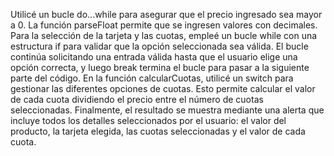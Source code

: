 Utilicé un bucle do...while para asegurar que el precio ingresado sea mayor a 0. La función parseFloat permite que se ingresen valores con decimales.
Para la selección de la tarjeta y las cuotas, empleé un bucle while con una estructura if para validar que la opción seleccionada sea válida. El bucle continúa solicitando una entrada válida hasta que el usuario elige una opción correcta, y luego break termina el bucle para pasar a la siguiente parte del código.
En la función calcularCuotas, utilicé un switch para gestionar las diferentes opciones de cuotas. Esto permite calcular el valor de cada cuota dividiendo el precio entre el número de cuotas seleccionadas.
Finalmente, el resultado se muestra mediante una alerta que incluye todos los detalles seleccionados por el usuario: el valor del producto, la tarjeta elegida, las cuotas seleccionadas y el valor de cada cuota.



